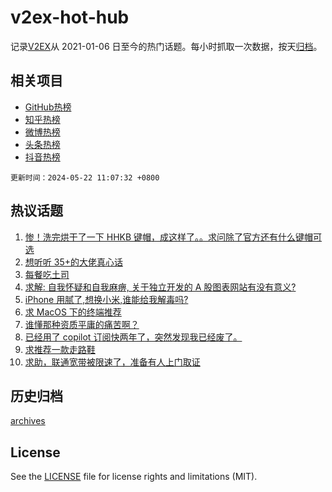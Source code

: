 # v2ex-hot-hub

 记录[V2EX](https://www.v2ex.com/)从 2021-01-06 日至今的热门话题。每小时抓取一次数据，按天[归档](archives)。
 
 ## 相关项目

- [GitHub热榜](https://github.com/it985/github-hot-hub)
- [知乎热榜](https://github.com/it985/zhihu-hot-hub)
- [微博热榜](https://github.com/it985/weibo-hot-hub)
- [头条热榜](https://github.com/it985/toutiao-hot-hub)
- [抖音热榜](https://github.com/it985/douyin-hot-hub)


 `更新时间：2024-05-22 11:07:32 +0800`

## 热议话题

1. [惨！洗完烘干了一下 HHKB 键帽，成这样了。。求问除了官方还有什么键帽可选](https://www.v2ex.com/t/1042633)
1. [想听听 35+的大佬真心话](https://www.v2ex.com/t/1042811)
1. [每餐吃土司](https://www.v2ex.com/t/1042616)
1. [求解: 自我怀疑和自我麻痹, 关于独立开发的 A 股图表网站有没有意义?](https://www.v2ex.com/t/1042660)
1. [iPhone 用腻了,想换小米,谁能给我解毒吗?](https://www.v2ex.com/t/1042675)
1. [求 MacOS 下的终端推荐](https://www.v2ex.com/t/1042670)
1. [谁懂那种资质平庸的痛苦啊？](https://www.v2ex.com/t/1042791)
1. [已经用了 copilot 订阅快两年了，突然发现我已经废了。](https://www.v2ex.com/t/1042707)
1. [求推荐一款走路鞋](https://www.v2ex.com/t/1042588)
1. [求助，联通宽带被限速了，准备有人上门取证](https://www.v2ex.com/t/1042628)

## 历史归档

[archives](archives)

## License

See the [LICENSE](LICENSE) file for license rights and limitations (MIT).

